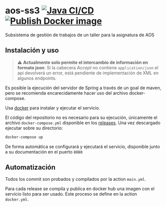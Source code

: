 # aos-ss3 [![Java CI/CD](https://github.com/zugazagoitia/aos-ss3/actions/workflows/main.yml/badge.svg)](https://github.com/zugazagoitia/aos-ss3/actions/workflows/main.yml) [![Publish Docker image](https://github.com/zugazagoitia/aos-ss3/actions/workflows/docker.yml/badge.svg)](https://github.com/zugazagoitia/aos-ss3/actions/workflows/docker.yml)

Subsistema de gestión de trabajos de un taller para la asignatura de AOS

## Instalación y uso

> :warning: **Actualmente solo permite el intercambio de información en formato json**: Si la cabecera _Accept_ no contiene `application/json` el api devolverá un error, está pendiente de implementación de XML en algunos endpoints.

Es posible la ejecución del servidor de Spring a través de un goal de maven, pero se recomienda encarecidamente hacer
uso del archivo docker-compose.

Usa [docker](https://docs.docker.com/get-docker/) para instalar y ejecutar el servicio.

El código del repositorio no es necesario para su ejecución, únicamente el archivo `docker-compose.yml` disponible en
los [releases](https://github.com/zugazagoitia/aos-ss3/releases). Una vez descargado ejecutar sobre su directorio:

```bash
docker-compose up
```

De forma automática se configurará y ejecutará el servicio, disponible junto a su documentación en el puerto `8080`

## Automatización

Todos los commit son probados y compilados por la action `main.yml`.

Para cada release se compila y publica en docker hub una imagen con el servicio listo para ser usado. Este proceso se
define en la action `docker.yml`.
